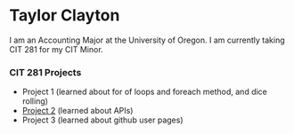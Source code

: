# Taylor Clayton

I am an Accounting Major at the University of Oregon. I am currently taking CIT 281 for my CIT Minor.

### CIT 281 Projects

- Project 1 (learned about for of loops and foreach method, and dice rolling)
- [Project 2](https://uo-cit.github.io/project-2-tclayton25/) (learned about APIs)
- Project 3 (learned about github user pages)
